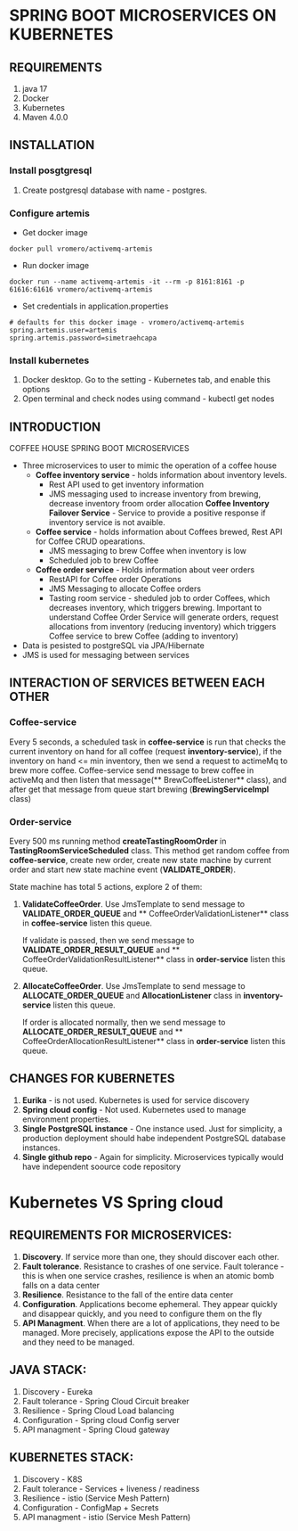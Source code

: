 # SPRING BOOT MICROSERVICES ON KUBERNETES

## REQUIREMENTS

1. java 17
2. Docker
3. Kubernetes
4. Maven 4.0.0

## INSTALLATION
### Install posgtgresql
1. Create postgresql database with name - postgres.

### Configure artemis

- Get docker image
```
docker pull vromero/activemq-artemis
```
- Run docker image
```
docker run --name activemq-artemis -it --rm -p 8161:8161 -p 61616:61616 vromero/activemq-artemis
```
- Set credentials in application.properties
```
# defaults for this docker image - vromero/activemq-artemis
spring.artemis.user=artemis
spring.artemis.password=simetraehcapa
```

### Install kubernetes

 1. Docker desktop. Go to the setting - Kubernetes tab, and enable this options
 2. Open terminal and check nodes using command - kubectl get nodes

## INTRODUCTION

COFFEE HOUSE SPRING BOOT MICROSERVICES
- Three microservices to user to mimic the operation of a coffee house
  - **Coffee inventory service** - holds information about inventory levels.
	- Rest API used to get inventory information
	- JMS messaging used to increase inventory from brewing, decrease inventory froom order allocation
  **Coffee Inventory Failover Service** - Service to provide a positive response if inventory service is not avaible.
  - **Coffee service** - holds information about Coffees brewed, Rest API for Coffee CRUD opearations.
	- JMS messaging to brew Coffee when inventory is low
	- Scheduled job to brew Coffee
  - **Coffee order service** - Holds information about veer orders
	- RestAPI for Coffee order Operations
	- JMS Messaging to allocate Coffee orders
	- Tasting room service - sheduled job to order Coffees, which decreases inventory, which triggers brewing.
    Important to understand Coffee Order Service will generate orders, request allocations from inventory (reducing inventory) which triggers Coffee service to brew Coffee (adding to inventory)
- Data is pesisted to postgreSQL via JPA/Hibernate
- JMS is used for messaging between services

## INTERACTION OF SERVICES BETWEEN EACH OTHER

### Coffee-service

Every 5 seconds, a scheduled task in **coffee-service** is run that checks the current inventory on hand for all
coffee (request **inventory-service**), if the inventory on hand <= min inventory, then we send a request to actimeMq to
brew more coffee. Coffee-service send message to brew coffee in activeMq and then listen that message(**
BrewCoffeeListener** class), and after get that message from queue start brewing (**BrewingServiceImpl** class)

### Order-service

Every 500 ms running method **createTastingRoomOrder** in **TastingRoomServiceScheduled** class. This method get random
coffee from **coffee-service**, create new order, create new state machine by current order and start new state machine
event (**VALIDATE_ORDER**).

State machine has total 5 actions, explore 2 of them:

1. **ValidateCoffeeOrder**. Use JmsTemplate to send message to **VALIDATE_ORDER_QUEUE** and **
   CoffeeOrderValidationListener** class in **coffee-service** listen this queue.

   If validate is passed, then we send message to **VALIDATE_ORDER_RESULT_QUEUE** and **
   CoffeeOrderValidationResultListener** class in **order-service** listen this queue.

2. **AllocateCoffeeOrder**. Use JmsTemplate to send message to **ALLOCATE_ORDER_QUEUE** and **AllocationListener** class
   in **inventory-service** listen this queue.

   If order is allocated normally, then we send message to **ALLOCATE_ORDER_RESULT_QUEUE** and **
   CoffeeOrderAllocationResultListener** class in **order-service** listen this queue.


## CHANGES FOR KUBERNETES

1. **Eurika** - is not used. Kubernetes is used for service discovery
2. **Spring cloud config** - Not used. Kubernetes used to manage environment properties.
3. **Single PostgreSQL instance** - One instance used. Just for simplicity, a production deployment should habe independent PostgreSQL database instances.
4. **Single github repo** - Again for simplicity. Microservices typically would have independent soource code repository


# Kubernetes VS Spring cloud

## REQUIREMENTS FOR MICROSERVICES:
1. **Discovery**. If service more than one, they should discover each other.
2. **Fault tolerance**. Resistance to crashes of one service. Fault tolerance - this is when one service crashes, resilience is when an atomic bomb falls on a data center
3. **Resilience**. Resistance to the fall of the entire data center
4. **Configuration**. Applications become ephemeral. They appear quickly and disappear quickly, and you need to configure them on the fly
5. **API Managment**. When there are a lot of applications, they need to be managed. More precisely, applications expose the API to the outside and they need to be managed.

## JAVA STACK:
1. Discovery - Eureka
2. Fault tolerance - Spring Cloud Circuit breaker
3. Resilience - Spring Cloud Load balancing
4. Configuration - Spring cloud Config server
5. API managment - Spring Cloud  gateway

## KUBERNETES STACK:
1. Discovery - K8S
2. Fault tolerance - Services + liveness / readiness
3. Resilience - istio (Service Mesh Pattern)
4. Configuration - ConfigMap + Secrets
5. API managment - istio (Service Mesh Pattern)